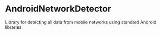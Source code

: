 # AndroidNetworkDetector
Library for detecting all data from mobile networks using standard Android libraries
